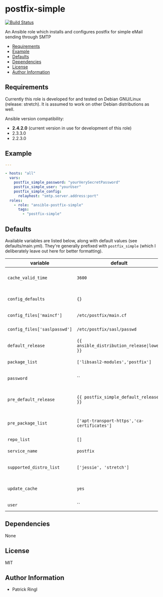 # postfix-simple

[![Build Status](https://travis-ci.org/pari-/ansible-postfix-simple.svg?branch=master)](https://travis-ci.org/pari-/ansible-postfix-simple)

An Ansible role which installs and configures postfix for simple eMail sending through SMTP

<!-- toc -->

- [Requirements](#requirements)
- [Example](#example)
- [Defaults](#defaults)
- [Dependencies](#dependencies)
- [License](#license)
- [Author Information](#author-information)

<!-- tocstop -->

## Requirements

Currently this role is developed for and tested on Debian GNU/Linux (release: stretch). It is assumed to work on other Debian distributions as well.

Ansible version compatibility:

- __2.4.2.0__ (current version in use for development of this role) 
- 2.3.3.0
- 2.2.3.0

## Example

```yaml
---

- hosts: "all"
  vars:
    postfix_simple_password: "yourVerySecretPassword"
    postfix_simple_user: "yourUser"
    postfix_simple_config:
      relayhost: "smtp.server.address:port"
  roles:
    - role: "ansible-postfix-simple"
      tags:
        - "postfix-simple"
```

## Defaults

Available variables are listed below, along with default values (see defaults/main.yml). They're generally prefixed with `postfix_simple` (which I deliberately leave out here for better formatting).

variable | default | notes
-------- | ------- | -----
`cache_valid_time` | `3600` | `Update the apt cache if its older than the set value (in seconds)`
`config_defaults` | `{}` | `A dictionary containing postfix configuration default values`
`config_files['maincf']` | `/etc/postfix/main.cf` | `Absolute path to postfix's main.cf`
`config_files['saslpasswd']` | `/etc/postfix/sasl/passwd` | `Absolute path to postfix's SASL password file`
`default_release` | `{{ ansible_distribution_release\|lower }}` | `The default release to install packages from`
`package_list` | `['libsasl2-modules','postfix']` | `The list of packages to be installed`
`password` | `` | `The password belonging to the user to login with`
`pre_default_release` | `{{ postfix_simple_default_release }}` | `The default release to install packages (pre_package_list) from`
`pre_package_list` | `['apt-transport-https','ca-certificates']` | `The list of prerequisite packages to be installed`
`repo_list` | `[]` | `Source string for the repositories`
`service_name` | `postfix` | `Name of the  service`
`supported_distro_list` | `['jessie', 'stretch']` | `A list of distribution releases this role supports`
`update_cache` | `yes` | `Run the equivalent of apt-get update before the operation`
`user` | `` | `The eMaul user to log in with`

## Dependencies

None

## License

MIT

## Author Information

* Patrick Ringl
